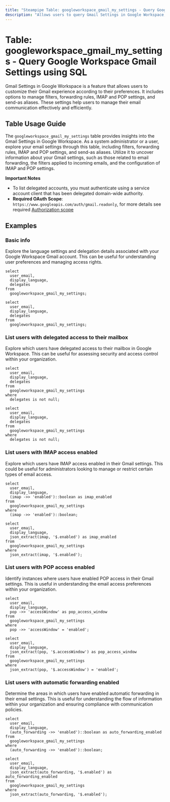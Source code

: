 ```yaml
---
title: "Steampipe Table: googleworkspace_gmail_my_settings - Query Google Workspace Gmail Settings using SQL"
description: "Allows users to query Gmail Settings in Google Workspace, specifically the user's email settings including filters, forwarding rules, IMAP and POP settings, and send-as aliases."
---
```


# Table: googleworkspace_gmail_my_settings - Query Google Workspace Gmail Settings using SQL

Gmail Settings in Google Workspace is a feature that allows users to customize their Gmail experience according to their preferences. It includes options to manage filters, forwarding rules, IMAP and POP settings, and send-as aliases. These settings help users to manage their email communication effectively and efficiently.

## Table Usage Guide

The `googleworkspace_gmail_my_settings` table provides insights into the Gmail Settings in Google Workspace. As a system administrator or a user, explore your email settings through this table, including filters, forwarding rules, IMAP and POP settings, and send-as aliases. Utilize it to uncover information about your Gmail settings, such as those related to email forwarding, the filters applied to incoming emails, and the configuration of IMAP and POP settings.

**Important Notes**
- To list delegated accounts, you must authenticate using a service account client that has been delegated domain-wide authority.
- **Required OAuth Scope**: `https://www.googleapis.com/auth/gmail.readonly`, for more details see required [Authorization scope](https://developers.google.com/workspace/gmail/api/auth/scopes)

## Examples

### Basic info
Explore the language settings and delegation details associated with your Google Workspace Gmail account. This can be useful for understanding user preferences and managing access rights.

```sql+postgres
select
  user_email,
  display_language,
  delegates
from
  googleworkspace_gmail_my_settings;
```

```sql+sqlite
select
  user_email,
  display_language,
  delegates
from
  googleworkspace_gmail_my_settings;
```

### List users with delegated access to their mailbox
Explore which users have delegated access to their mailbox in Google Workspace. This can be useful for assessing security and access control within your organization.

```sql+postgres
select
  user_email,
  display_language,
  delegates
from
  googleworkspace_gmail_my_settings
where
  delegates is not null;
```

```sql+sqlite
select
  user_email,
  display_language,
  delegates
from
  googleworkspace_gmail_my_settings
where
  delegates is not null;
```

### List users with IMAP access enabled
Explore which users have IMAP access enabled in their Gmail settings. This could be useful for administrators looking to manage or restrict certain types of email access.

```sql+postgres
select
  user_email,
  display_language,
  (imap ->> 'enabled')::boolean as imap_enabled
from
  googleworkspace_gmail_my_settings
where
  (imap ->> 'enabled')::boolean;
```

```sql+sqlite
select
  user_email,
  display_language,
  json_extract(imap, '$.enabled') as imap_enabled
from
  googleworkspace_gmail_my_settings
where
  json_extract(imap, '$.enabled');
```

### List users with POP access enabled
Identify instances where users have enabled POP access in their Gmail settings. This is useful in understanding the email access preferences within your organization.

```sql+postgres
select
  user_email,
  display_language,
  pop ->> 'accessWindow' as pop_access_window
from
  googleworkspace_gmail_my_settings
where
  pop ->> 'accessWindow' = 'enabled';
```

```sql+sqlite
select
  user_email,
  display_language,
  json_extract(pop, '$.accessWindow') as pop_access_window
from
  googleworkspace_gmail_my_settings
where
  json_extract(pop, '$.accessWindow') = 'enabled';
```

### List users with automatic forwarding enabled
Determine the areas in which users have enabled automatic forwarding in their email settings. This is useful for understanding the flow of information within your organization and ensuring compliance with communication policies.

```sql+postgres
select
  user_email,
  display_language,
  (auto_forwarding ->> 'enabled')::boolean as auto_forwarding_enabled
from
  googleworkspace_gmail_my_settings
where
  (auto_forwarding ->> 'enabled')::boolean;
```

```sql+sqlite
select
  user_email,
  display_language,
  json_extract(auto_forwarding, '$.enabled') as auto_forwarding_enabled
from
  googleworkspace_gmail_my_settings
where
  json_extract(auto_forwarding, '$.enabled');
```
